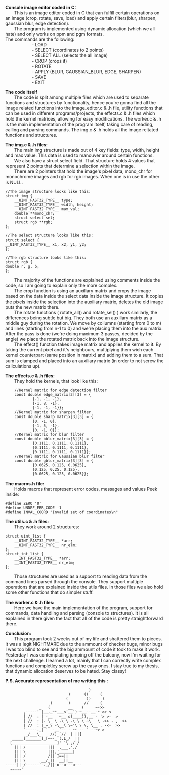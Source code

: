 **Console image editor coded in C:**  
  This is an image editor coded in C that can fulfill certain operations
on an image (crop, rotate, save, load) and apply certain filters(blur, sharpen,
gaussian blur, edge detection).  
  The program is implemented using dynamic allocation (which we all hate) and
only works on ppm and pgm formats.  
   The commands are the following:  
      - LOAD <image>  
      - SELECT <x1> <y1> <x2> <y2> (coordinates to 2 points)  
      - SELECT ALL (selects the all image)  
      - CROP (crops it)  
      - ROTATE <angle>  
      - APPLY <filter> (BLUR, GAUSSIAN_BLUR, EDGE, SHARPEN)  
      - SAVE <image>  
      - EXIT  

**The code itself**  
  The code is split among multiple files which are used to separate functions
and structures by functionality, hence you're gonna find all the image related
functions into the image_editor.c & .h file, utility functions that can be used
in different programs/projects, the effects.c & .h files which hold the kernel
matrices, allowing for easy modifications. The worker.c & .h is the main
implementation of the program itself, taking care of reading, calling and
parsing commands. The img.c & .h holds all the image reltated functions and
structures.

**The img.c & .h files:**  
  The main img structure is made out of 4 key fields: type, width, height
and max value. This data is used to manouver around certain functions.  
  We also have a struct select field. That structure holds 4 values that 
represent 2 points that determine a selection within the image.  
  There are 2 pointers that hold the image's pixel data, mono_chr for
monochrome images and rgb for rgb images. When one is in use the other is
NULL.  

    //The image structure looks like this:
    struct img {
        __UINT_FAST32_TYPE__ type;
        __UINT_FAST32_TYPE__ width, height;
        __UINT_FAST32_TYPE__ max_val;
        double **mono_chr;
        struct select sel;
        struct rgb **rgb;
    };
    
    //The select structure looks like this:
    struct select {
	__UINT_FAST32_TYPE__ x1, x2, y1, y2;
    };
    
    //The rgb structure looks like this:
    struct rgb {
	double r, g, b;
    };

    
  The majority of the functions are explained using comments inside the code,
so I am going to explain only the more complex.  
  The crop function is using an auxiliary matrix and crops the image based on
the data inside the select data inside the image structure. It copies the
pixels inside the selection into the auxiliary matrix, deletes the old image
puts the new matrix there.  
  The rotate functions ( rotate_all() and rotate_sel() ) work similarly, the
differences being subtle but big. They both use an auxiliary matrix as a
middle guy during the rotation. We move by collumns (starting from 0 to m) and
lines (starting from n-1 to 0) and we're placing them into the aux matrix.
After the pass is done (we're doing maximum 3 passes, decided by the angle) we
place the rotated matrix back into the image structure.  
  The effect() function takes image matrix and applies the kernel to it. By
taking the current pixel and it's neighbours, multiplying them wich each
kernel counterpart (same position in matrix) and adding them to a sum. That
sum is clamped and placed into an auxiliary matrix (in order to not screw
the callculations up).  


**The effects.c & .h files:**  
  They hold the kernels, that look like this:
  
        //Kernel matrix for edge detection filter
        const double edge_matrix[3][3] = {
                {-1, -1, -1},
                {-1, 8, -1},
                {-1, -1, -1}};
        //Kernel matrix for sharpen filter
        const double sharp_matrix[3][3] = {
                {0, -1, 0},
                {-1, 5, -1},
                {0, -1, 0}};
        //Kernel matrix for blur filter
        const double bblur_matrix[3][3] = {
                {0.1111, 0.1111, 0.1111},
                {0.1111, 0.1111, 0.1111},
                {0.1111, 0.1111, 0.1111}};
        //Kernel matrix for Gaussian blur filter
        const double gblur_matrix[3][3] = {
                {0.0625, 0.125, 0.0625},
                {0.125, 0.25, 0.125},
                {0.0625, 0.125, 0.0625}};


**The macros.h file:**  
  Holds macros that represent error codes, messages and values
Peek inside:

    #define ZERO '0'
    #define UNDEF_ERR_CODE -1
    #define INVAL_COORD "Invalid set of coordinates\n"

    
**The utils.c & .h files:**  
  They work around 2 structures:

    struct uint_list {
        __UINT_FAST32_TYPE__ *arr;
        __UINT_FAST32_TYPE__ nr_elm;
    };
    struct int_list {
        __INT_FAST32_TYPE__ *arr;
        __INT_FAST32_TYPE__ nr_elm;
    };

  Those structures are used as a support to reading data from
the command lines parsed through the console. They support multiple
operations that are explained inside the utils files. In those files
we also hold some other functions that do simpler stuff.

**The worker.c & .h files:**  
  Here we have the main implementation of the program, support for commands,
data handling and parsing (console to structures). It is all explained in there
given the fact that all of the code is pretty straightforward there.

**Conclusion:**  
  This program took 2 weeks out of my life and shattered them to pieces. It
was a legit NIGHTMARE due to the ammount  of checker bugs, minor bugs I was too
blind to see and the big ammount of code it took to make it work. Yesterday I
was contemplating jumping off the balcony, now I'm waiting for the next
challenge. I learned a lot, mainly that I can correctly write complex functions
and completley screw up the easy ones. I stay true to my thesis, that dynamic
allocation deserves to be hated. Stay classy!

**P.S. Accurate representation of me writing this :**
```
                                     )
                            )      ((     (
                           (        ))     )
                    )       )      //     (
               _   (        __    (     ~->>
        ,-----' |__,_~~___<'__`)-~__--__-~->> <
        | //  : | -__   ~__ o)____)),__ - '> >-  >
        | //  : |- \_ \ -\_\ -\ \ \ ~\_  \ ->> - ,  >>
        | //  : |_~_\ -\__\ \~'\ \ \, \__ . -<-  >>
        `-----._| `  -__`-- - ~~ -- ` --~> >
         _/___\_    //)_`//  | ||]
   _____[_______]_[~~-_ (.L_/  ||
  [____________________]' `\_,/'/
    ||| /          |||  ,___,'./
    ||| \          |||,'______|
    ||| /          /|| I==||
    ||| \       __/_||  __||__
-----||-/------`-._/||-o--o---o---
  ~~~~~'
```
